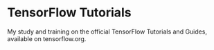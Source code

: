 # TensorFlow Tutorials
My study and training on the official TensorFlow Tutorials and Guides, available on tensorflow.org.